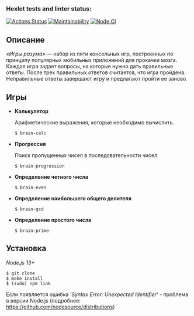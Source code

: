 ### Hexlet tests and linter status:
[![Actions Status](https://github.com/mgrrtt/frontend-project-lvl1/workflows/hexlet-check/badge.svg)](https://github.com/mgrrtt/frontend-project-lvl1/actions) [![Maintainability](https://api.codeclimate.com/v1/badges/a99a88d28ad37a79dbf6/maintainability)](https://codeclimate.com/github/codeclimate/codeclimate/maintainability) [![Node CI](https://github.com/mgrrtt/frontend-project-lvl1/workflows/linter-check/badge.svg)](https://github.com/mgrrtt/frontend-project-lvl1/actions)

## Описание
*«Игры разума»* — набор из пяти консольных игр, построенных по принципу популярных мобильных приложений для прокачки мозга. Каждая игра задает вопросы, на которые нужно дать правильные ответы. После трех правильных ответов считается, что игра пройдена. Неправильные ответы завершают игру и предлагают пройти ее заново.


## Игры

- **Калькулятор**

    Арифметические выражения, которые необходимо вычислить.

    ```
    $ brain-calc
    ```


- **Прогрессия**

    Поиск пропущенных чисел в последовательности чисел.

    ```
    $ brain-progression
    ```


- **Определение четного числа**

    ```
    $ brain-even
    ```


- **Определение наибольшего общего делителя**

    ```
    $ brain-gcd
    ```


- **Определение простого числа**

    ```
    $ brain-prime
    ```


## Установка
*Node.js 13+*

    
    $ git clone
    $ make install
    $ (sudo) npm link


Если появляется ошибка *'Syntax Error: Unexpected Identifier'* - проблема в версии Node.js (подробнее: https://github.com/nodesource/distributions)
    
